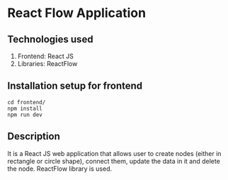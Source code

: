 # React Flow Application

## Technologies used
1. Frontend: React JS
2. Libraries: ReactFlow

## Installation setup for frontend
```
cd frontend/
npm install
npm run dev
```

## Description
It is a React JS web application that allows user to create nodes (either in rectangle or circle shape), connect them, update the data in it and delete the node. ReactFlow library is used.
